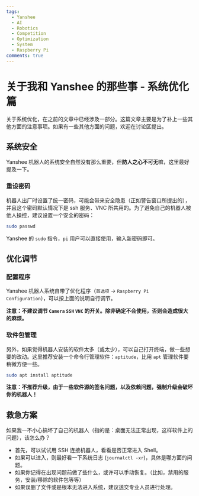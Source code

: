 ```yaml
---
tags:
  - Yanshee
  - AI
  - Robotics
  - Competition
  - Optimization
  - System
  - Raspberry Pi
comments: true
---
```


# 关于我和 Yanshee 的那些事 - 系统优化篇

关于系统优化，在之前的文章中已经涉及一部分。这篇文章主要是为了补上一些其他方面的注意事项。如果有一些其他方面的问题，欢迎在讨论区提出。

## 系统安全

Yanshee 机器人的系统安全自然没有那么重要，但**防人之心不可无**嘛，这里最好提及一下。

### 重设密码

机器人出厂时设置了统一密码，可能会带来安全隐患（正如警告窗口所提出的），并且这个密码默认情况下是 ssh 服务、VNC 所共用的。为了避免自己的机器人被他人操控，建议设置一个安全的密码：

```sh
sudo passwd
```

Yanshee 的 `sudo` 指令，`pi` 用户可以直接使用，输入新密码即可。

## 优化调节

### 配置程序

Yanshee 机器人系统自带了优化程序（`首选项` -> `Raspberry Pi Configuration`），可以按上面的说明自行调节。

**注意：不建议调节 `Camera` `SSH` `VNC` 的开关。除非确定不会使用，否则会造成很大的麻烦。**

### 软件包管理

另外，如果觉得机器人安装的软件太多（或太少），可以自己打开终端，做一些想要的改动。这里推荐安装一个命令行管理软件：`aptitude`，比用 `apt` 管理软件要稍微方便一些。

```sh
sudo apt install aptitude
```

**注意：不推荐升级，由于一些软件源的签名问题，以及依赖问题，强制升级会破坏你的机器人！**

## 救急方案

如果我一不小心搞坏了自己的机器人（指的是：桌面无法正常出现，这样软件上的问题），该怎么办？

- 首先，可以试试用 SSH 连接机器人，看看是否正常进入 Shell。
- 如果可以进入，则最好看一下系统日志 (`journalctl -xr`)，具体是哪方面的问题。
- 如果你记得在出现问题前做了些什么，或许可以手动恢复。（比如，禁用的服务，安装/移除的软件包等等）
- 如果误删了文件或是根本无法进入系统，建议送交专业人员进行处理。
